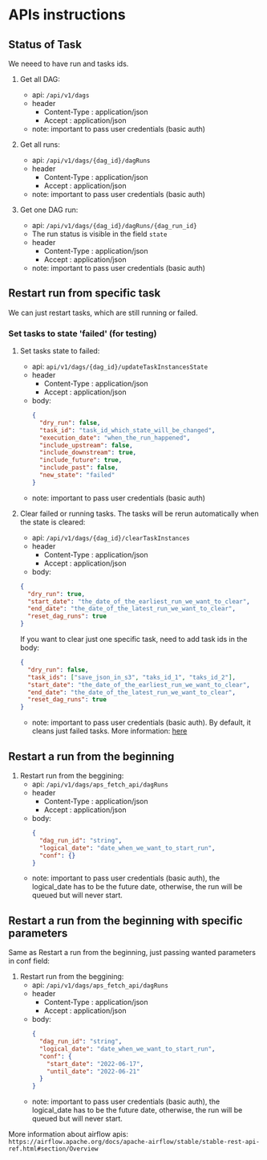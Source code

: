 # APIs instructions

## Status of Task

We neeed to have run and tasks ids.

1. Get all DAG:

   - api: `/api/v1/dags`
   - header
     - Content-Type : application/json
     - Accept : application/json
   - note: important to pass user credentials (basic auth)

2. Get all runs:

   - api: `/api/v1/dags/{dag_id}/dagRuns`
   - header
     - Content-Type : application/json
     - Accept : application/json
   - note: important to pass user credentials (basic auth)

3. Get one DAG run:
   - api: `/api/v1/dags/{dag_id}/dagRuns/{dag_run_id}`
   - The run status is visible in the field `state`
   - header
     - Content-Type : application/json
     - Accept : application/json
   - note: important to pass user credentials (basic auth)

## Restart run from specific task

We can just restart tasks, which are still running or failed.

### Set tasks to state 'failed' (for testing)

1. Set tasks state to failed:

   - api: `api/v1/dags/{dag_id}/updateTaskInstancesState`
   - header
     - Content-Type : application/json
     - Accept : application/json
   - body:
     ```json
     {
       "dry_run": false,
       "task_id": "task_id_which_state_will_be_changed",
       "execution_date": "when_the_run_happened",
       "include_upstream": false,
       "include_downstream": true,
       "include_future": true,
       "include_past": false,
       "new_state": "failed"
     }
     ```
   - note: important to pass user credentials (basic auth)

1. Clear failed or running tasks. The tasks will be rerun automatically when the state is cleared:

   - api: `/api/v1/dags/{dag_id}/clearTaskInstances`
   - header
     - Content-Type : application/json
     - Accept : application/json
   - body:

   ```json
   {
     "dry_run": true,
     "start_date": "the_date_of_the_earliest_run_we_want_to_clear",
     "end_date": "the_date_of_the_latest_run_we_want_to_clear",
     "reset_dag_runs": true
   }
   ```

   If you want to clear just one specific task, need to add task ids in the body:

   ```json
   {
     "dry_run": false,
     "task_ids": ["save_json_in_s3", "taks_id_1", "taks_id_2"],
     "start_date": "the_date_of_the_earliest_run_we_want_to_clear",
     "end_date": "the_date_of_the_latest_run_we_want_to_clear",
     "reset_dag_runs": true
   }
   ```

   - note: important to pass user credentials (basic auth). By default, it cleans just failed tasks. More information: [here](https://airflow.apache.org/docs/apache-airflow/stable/stable-rest-api-ref.html#operation/post_clear_task_instances)

## Restart a run from the beginning

1. Restart run from the beggining:
   - api: `/api/v1/dags/aps_fetch_api/dagRuns`
   - header
     - Content-Type : application/json
     - Accept : application/json
   - body:
     ```json
     {
       "dag_run_id": "string",
       "logical_date": "date_when_we_want_to_start_run",
       "conf": {}
     }
     ```
   - note: important to pass user credentials (basic auth), the logical_date has to be the future date, otherwise, the run will be queued but will never start.

## Restart a run from the beginning with specific parameters

Same as Restart a run from the beginning, just passing wanted parameters in conf field:

1. Restart run from the beggining:
   - api: `/api/v1/dags/aps_fetch_api/dagRuns`
   - header
     - Content-Type : application/json
     - Accept : application/json
   - body:
     ```json
     {
       "dag_run_id": "string",
       "logical_date": "date_when_we_want_to_start_run",
       "conf": {
         "start_date": "2022-06-17",
         "until_date": "2022-06-21"
       }
     }
     ```
   - note: important to pass user credentials (basic auth), the logical_date has to be the future date, otherwise, the run will be queued but will never start.

More information about airflow apis: `https://airflow.apache.org/docs/apache-airflow/stable/stable-rest-api-ref.html#section/Overview`
